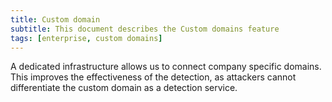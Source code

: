 ```yaml
---
title: Custom domain
subtitle: This document describes the Custom domains feature
tags: [enterprise, custom domains]
---
```


A dedicated infrastructure allows us to connect company specific domains. This improves the effectiveness of the detection, as attackers cannot differentiate the custom domain as a detection service.
